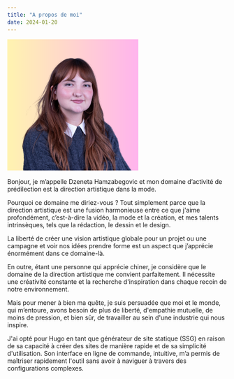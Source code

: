 ```yaml
---
title: "A propos de moi"
date: 2024-01-20
---
```


<style>
img {
    max-width: 300px;
    height: auto;
}
</style>

<img src="/images/dzeneta.png" alt="Dzeneta_Hamzabegovic" width="600" height="auto">

Bonjour, je m’appelle Dzeneta Hamzabegovic et mon domaine d’activité de prédilection est la direction artistique dans la mode.

Pourquoi ce domaine me diriez-vous ? Tout simplement parce que la direction artistique est une fusion harmonieuse entre ce que j'aime profondément, c’est-à-dire la vidéo, la mode et la création, et mes talents intrinsèques, tels que la rédaction, le dessin et le design.

La liberté de créer une vision artistique globale pour un projet ou une campagne et voir nos idées prendre forme est un aspect que j’apprécie énormément dans ce domaine-là.

En outre, étant une personne qui apprécie chiner, je considère que le domaine de la direction artistique me convient parfaitement. Il nécessite une créativité constante et la recherche d'inspiration dans chaque recoin de notre environnement.

Mais pour mener à bien ma quête, je suis persuadée que moi et le monde, qui m’entoure, avons besoin de plus de liberté, d'empathie mutuelle, de moins de pression, et bien sûr, de travailler au sein d'une industrie qui nous inspire.

J'ai opté pour Hugo en tant que générateur de site statique (SSG) en raison de sa capacité à créer des sites de manière rapide et de sa simplicité d'utilisation. Son interface en ligne de commande, intuitive, m’a permis de maîtriser rapidement l'outil sans avoir à naviguer à travers des configurations complexes.
